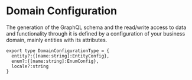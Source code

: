 # Domain Configuration 

The generation of the GraphQL schema and the read/write access to data and functionality through it is defined by a 
configuration of your business domain, mainly entities with its attributes.

```
export type DomainConfigurationType = {
  entity?:{[name:string]:EntityConfig},
  enum?:{[name:string]:EnumConfig},
  locale?:string
}
```
